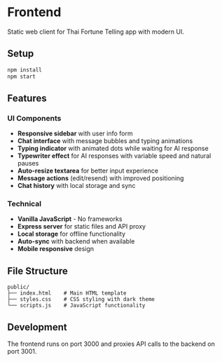 # Frontend

Static web client for Thai Fortune Telling app with modern UI.

## Setup

```bash
npm install
npm start
```

## Features

### UI Components
- **Responsive sidebar** with user info form
- **Chat interface** with message bubbles and typing animations
- **Typing indicator** with animated dots while waiting for AI response
- **Typewriter effect** for AI responses with variable speed and natural pauses
- **Auto-resize textarea** for better input experience
- **Message actions** (edit/resend) with improved positioning
- **Chat history** with local storage and sync

### Technical
- **Vanilla JavaScript** - No frameworks
- **Express server** for static files and API proxy
- **Local storage** for offline functionality
- **Auto-sync** with backend when available
- **Mobile responsive** design

## File Structure

```
public/
├── index.html    # Main HTML template
├── styles.css    # CSS styling with dark theme
└── scripts.js    # JavaScript functionality
```

## Development

The frontend runs on port 3000 and proxies API calls to the backend on port 3001.